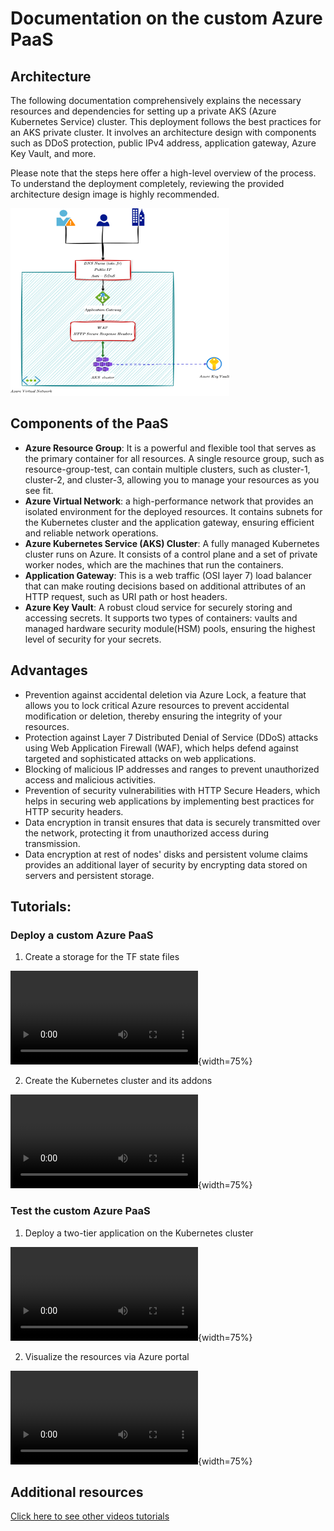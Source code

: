 # Documentation on the custom Azure PaaS

## Architecture

The following documentation comprehensively explains the necessary resources and dependencies for setting up a private AKS (Azure Kubernetes Service) cluster. This deployment follows the best practices for an AKS private cluster. It involves an architecture design with components such as DDoS protection, public IPv4 address, application gateway, Azure Key Vault, and more.

Please note that the steps here offer a high-level overview of the process. To understand the deployment completely, reviewing the provided architecture design image is highly recommended.

<img src="./media/azure-paas.png" width="350" height="300">

## Components of the PaaS

- **Azure Resource Group**: It is a powerful and flexible tool that serves as the primary container for all resources. A single resource group, such as resource-group-test, can contain multiple clusters, such as cluster-1, cluster-2, and cluster-3, allowing you to manage your resources as you see fit.
- **Azure Virtual Network**: a high-performance network that provides an isolated environment for the deployed resources. It contains subnets for the Kubernetes cluster and the application gateway, ensuring efficient and reliable network operations.
- **Azure Kubernetes Service (AKS) Cluster**: A fully managed Kubernetes cluster runs on Azure. It consists of a control plane and a set of private worker nodes, which are the machines that run the containers.
- **Application Gateway**: This is a web traffic (OSI layer 7) load balancer that can make routing decisions based on additional attributes of an HTTP request, such as URI path or host headers.
- **Azure Key Vault**: A robust cloud service for securely storing and accessing secrets. It supports two types of containers: vaults and managed hardware security module(HSM) pools, ensuring the highest level of security for your secrets.

## Advantages

- Prevention against accidental deletion via Azure Lock, a feature that allows you to lock critical Azure resources to prevent accidental modification or deletion, thereby ensuring the integrity of your resources.
- Protection against Layer 7 Distributed Denial of Service (DDoS) attacks using Web Application Firewall (WAF), which helps defend against targeted and sophisticated attacks on web applications.
- Blocking of malicious IP addresses and ranges to prevent unauthorized access and malicious activities.
- Prevention of security vulnerabilities with HTTP Secure Headers, which helps in securing web applications by implementing best practices for HTTP security headers.
- Data encryption in transit ensures that data is securely transmitted over the network, protecting it from unauthorized access during transmission.
- Data encryption at rest of nodes' disks and persistent volume claims provides an additional layer of security by encrypting data stored on servers and persistent storage.



## Tutorials:

### Deploy a custom Azure PaaS

1. Create a storage for the TF state files

![Create stoarge](./media/azure-paas-init.webm){width=75%}

2. Create the Kubernetes cluster and its addons

![Create PaaS](./media/azure-paas-create-short.webm){width=75%}

### Test the custom Azure PaaS

1. Deploy a two-tier application on the Kubernetes cluster

![Deploy App](./media/azure-paas-test.webm){width=75%}

2. Visualize the resources via Azure portal

![Monitoring](./media/azure-portal-monitoring.webm){width=75%}

## Additional resources

[Click here to see other videos tutorials](./media/)